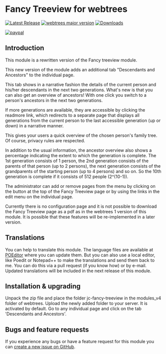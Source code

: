 Fancy Treeview for webtrees
===========================

[![Latest Release](https://img.shields.io/github/release/JustCarmen/webtrees-fancy-treeview.svg)][1]
[![webtrees major version](https://img.shields.io/badge/webtrees-v2.1.x-green)][2]
[![Downloads](https://img.shields.io/github/downloads/JustCarmen/webtrees-fancy-treeview/total.svg)]()

[![paypal](https://www.paypalobjects.com/en_US/i/btn/btn_donateCC_LG.gif)](https://www.paypal.com/cgi-bin/webscr?cmd=_donations&business=XPBC2W85M38AS&item_name=webtrees%20modules%20by%20JustCarmen&currency_code=EUR)

Introduction
-----------
This module is a rewritten version of the Fancy treeview module.

This new version of the module adds an additional tab "Descendants and Ancestors" to the individual page.

This tab shows in a narrative fashion the details of the current person and his/her descendants in the next two generations. What's new is that you can also get an overview of ancestors! With one click you switch to a person's ancestors in the next two generations.

If more generations are available, they are accessible by clicking the readmore link, which redirects to a separate page that displays all generations from the current person to the last accessible generation (up or down) in a narrative manner.

This gives your users a quick overview of the chosen person's family tree. Of course, privacy rules are respected.

In addition to the usual information, the ancestor overview also shows a percentage indicating the extent to which the generation is complete.  The 1st generation consists of 1 person, the 2nd generation consists of the parents of that person (up to 2 persons), the next generation consists of the grandparents of the starting person (up to 4 persons) and so on. So the 10th generation is complete if it consists of 512 people (2^(10-1)).

The administrator can add or remove pages from the menu by clicking on the button at the top of the Fancy Treeview page or by using the links in the edit menu on the individual page.

Currently there is no configuration page and it is not possible to download the Fancy Treeview page as a pdf as in the webtrees 1 version of this module. It is possible that these features will be re-implemented in a later version.

Translations
------------
You can help to translate this module. The language files are available at [POEditor][3] where you can update them. But you can also use a local editor, like Poedit or Notepad++ to make the translations and send them back to me. You can do this via a pull request (if you know how) or by e-mail. Updated translations will be included in the next release of this module.

Installation & upgrading
------------------------
Unpack the zip file and place the folder jc-fancy-treeview in the modules_v4 folder of webtrees. Upload the newly added folder to your server. It is activated by default. Go to any individual page and click on the tab 'Descendants and Ancestors'.

Bugs and feature requests
-------------------------
If you experience any bugs or have a feature request for this module you can [create a new issue on GitHub][4].

 [1]: https://github.com/JustCarmen/webtrees-fancy-treeview/releases/latest
 [2]: https://webtrees.github.io/download/
 [3]: https://poeditor.com/join/project/9HqYANIknp
 [4]: https://github.com/JustCarmen/webtrees-fancy-treeview/issues?state=open


